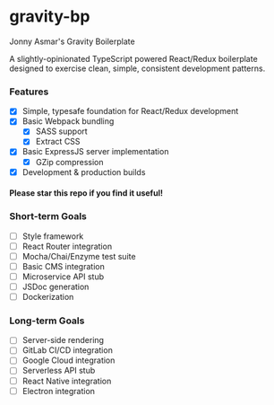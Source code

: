 # gravity-bp
Jonny Asmar's Gravity Boilerplate

A slightly-opinionated TypeScript powered React/Redux boilerplate designed to exercise clean, simple, consistent development patterns.

### Features
- [x] Simple, typesafe foundation for React/Redux development
- [x] Basic Webpack bundling
    - [x] SASS support
    - [x] Extract CSS
- [x] Basic ExpressJS server implementation
    - [x] GZip compression
- [x] Development & production builds

#### Please star this repo if you find it useful!

### Short-term Goals
- [ ] Style framework
- [ ] React Router integration
- [ ] Mocha/Chai/Enzyme test suite
- [ ] Basic CMS integration
- [ ] Microservice API stub
- [ ] JSDoc generation
- [ ] Dockerization

### Long-term Goals
- [ ] Server-side rendering
- [ ] GitLab CI/CD integration
- [ ] Google Cloud integration
- [ ] Serverless API stub
- [ ] React Native integration
- [ ] Electron integration